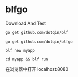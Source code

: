 # blfgo
Download And Test

    go get github.com/dotqin/blf

    go get github.com/dotqin/blfgo

    blf new myapp

    cd myapp && blf run

在浏览器中打开 localhost:8080
